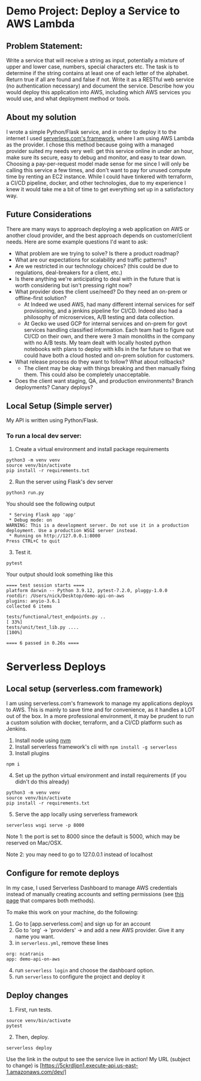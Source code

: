 # Demo Project: Deploy a Service to AWS Lambda

## Problem Statement: 
Write a service that will receive a string as input, 
potentially a mixture of upper and lower case, numbers, special characters etc. 
The task is to determine if the string contains at least one of each letter of the alphabet. 
Return true if all are found and false if not. 
Write it as a RESTful web service (no authentication necessary) and document the service. 
Describe how you would deploy this application into AWS, 
including which AWS services you would use, and what deployment method or tools.

## About my solution
I wrote a simple Python/Flask service, and in order to deploy it to the internet I used 
[serverless.com's framework](https://serverless.com), where I am using AWS Lambda as the provider. 
I chose this method because going with a managed provider suited my needs very well: get this service online in under
an hour, make sure its secure, easy to debug and monitor, and easy to tear down. 
Choosing a pay-per-request model made sense for me since I will only be calling this service a few times, and don't want
to pay for unused compute time by renting an EC2 instance. While I could have tinkered with terraform, a CI/CD pipeline,
docker, and other technologies, due to my experience I knew it would take me a bit of time to get everything set up in
a satisfactory way.


## Future Considerations
There are many ways to approach deploying a web application on AWS or another cloud provider, and the best approach
depends on customer/client needs. Here are some example questions I'd want to ask:
* What problem are we trying to solve? Is there a product roadmap?
* What are our expectations for scalability and traffic patterns? 
* Are we restricted in our technology choices? (this could be due to regulations, deal-breakers for a client, etc.)
* Is there anything we're anticipating to deal with in the future that is worth considering but isn't pressing right now?
* What provider does the client use/need? Do they need an on-prem or offline-first solution?
  * At Indeed we used AWS, had many different internal services for self provisioning,
  and a jenkins pipeline for CI/CD. Indeed also had a philosophy of microservices, A/B testing and data collection.
  * At Gecko we used GCP for internal services and on-prem for govt services handling classified information. Each team
  had to figure out CI/CD on their own, and there were 3 main monoliths in the company with no A/B tests. 
  My team dealt with locally hosted python notebooks with plans to deploy with k8s in the far future so that we could 
  have both a cloud hosted and on-prem solution for customers.
* What release process do they want to follow? What about rollbacks?
  * The client may be okay with things breaking and then manually fixing them. 
  This could also be completely unacceptable.
* Does the client want staging, QA, and production environments? Branch deployments? Canary deploys?


## Local Setup (Simple server)
My API is written using Python/Flask.
### To run a local dev server:
1. Create a virtual environment and install package requirements
```shell
python3 -m venv venv
source venv/bin/activate
pip install -r requirements.txt
```
2. Run the server using Flask's dev server
```shell
python3 run.py
```
You should see the following output
```shell
 * Serving Flask app 'app'
 * Debug mode: on
WARNING: This is a development server. Do not use it in a production deployment. Use a production WSGI server instead.
 * Running on http://127.0.0.1:8000
Press CTRL+C to quit
```
3. Test it.
```shell
pytest
```
Your output should look something like this
```shell
==== test session starts ====
platform darwin -- Python 3.9.12, pytest-7.2.0, pluggy-1.0.0
rootdir: /Users/nick/Desktop/demo-api-on-aws
plugins: anyio-3.6.1
collected 6 items                                                                                                                                                                   

tests/functional/test_endpoints.py ..                                                                                                                                         [ 33%]
tests/unit/test_lib.py ....                                                                                                                                                   [100%]

==== 6 passed in 0.26s ====
```

# Serverless Deploys
## Local setup (serverless.com framework)
I am using serverless.com's framework to manage my applications deploys to AWS. 
This is mainly to save time and for convenience, as it handles a LOT out of the box.
In a more professional environment, it may be prudent to run a custom solution with docker, terraform, 
and a CI/CD platform such as Jenkins.

1. Install node using [nvm](https://github.com/nvm-sh/nvm)
2. Install serverless framework's cli with `npm install -g serverless`
3. Install plugins
```shell
npm i
```
4. Set up the python virtual environment and install requirements (if you didn't do this already)
```shell
python3 -m venv venv
source venv/bin/activate
pip install -r requirements.txt
```
5. Serve the app locally using serverless framework
```shell
serverless wsgi serve -p 8000
```
Note 1: the port is set to 8000 since the default is 5000, which may be reserved on Mac/OSX.

Note 2: you may need to go to 127.0.0.1 instead of localhost

## Configure for remote deploys
In my case, I used Serverless Dashboard to manage AWS credentials instead of manually creating accounts and setting
permissions (see [this page](https://www.serverless.com/framework/docs/providers/aws/guide/credentials/)
that compares both methods). 

To make this work on your machine, do the following:
1. Go to [app.serverless.com] and sign up for an account
2. Go to 'org' -> 'providers' -> and add a new AWS provider. Give it any name you want.
3. in `serverless.yml`, remove these lines
```shell
org: ncatranis
app: demo-api-on-aws
```
4. run `serverless login` and choose the dashboard option.
5. run `serverless` to configure the project and deploy it

## Deploy changes
1. First, run tests.
```shell
source venv/bin/activate
pytest
```
2. Then, deploy.
```shell
serverless deploy
```
Use the link in the output to see the service live in action!
My URL (subject to change) is [https://5ckrdljpn1.execute-api.us-east-1.amazonaws.com/dev/]
